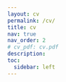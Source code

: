 ```yaml
---
layout: cv
permalink: /cv/
title: cv
nav: true
nav_order: 2
# cv_pdf: cv.pdf
description: 
toc:
  sidebar: left
---
```

